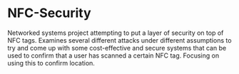 NFC-Security
============

Networked systems project attempting to put a layer of security on top of NFC tags. Examines several different attacks under different assumptions to try and come up with some cost-effective and secure systems that can be used to confirm that a user has scanned a certain NFC tag. Focusing on using this to confirm location.